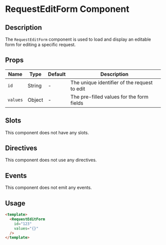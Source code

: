 # RequestEditForm Component

## Description

The `RequestEditForm` component is used to load and display an editable form
for editing a specific request.

## Props

| Name | Type | Default | Description |
| ---- | ---- | ------- | ----------- |
| `id` | String | - | The unique identifier of the request to edit |
| `values` | Object | - | The pre-filled values for the form fields |

## Slots

This component does not have any slots.

## Directives

This component does not use any directives.

## Events

This component does not emit any events.

## Usage

```html
<template>
  <RequestEditForm
    id="123"
    values="{}"
  />
</template>
```
